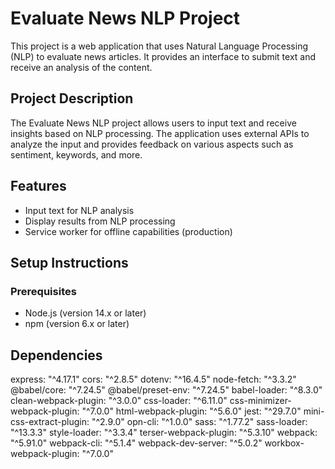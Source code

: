 # Evaluate News NLP Project

This project is a web application that uses Natural Language Processing (NLP) to evaluate news articles. It provides an interface to submit text and receive an analysis of the content.

## Project Description

The Evaluate News NLP project allows users to input text and receive insights based on NLP processing. The application uses external APIs to analyze the input and provides feedback on various aspects such as sentiment, keywords, and more.

## Features

- Input text for NLP analysis
- Display results from NLP processing
- Service worker for offline capabilities (production)

## Setup Instructions

### Prerequisites

- Node.js (version 14.x or later)
- npm (version 6.x or later)

## Dependencies
express: "^4.17.1"
cors: "^2.8.5"
dotenv: "^16.4.5"
node-fetch: "^3.3.2"
@babel/core: "^7.24.5"
@babel/preset-env: "^7.24.5"
babel-loader: "^8.3.0"
clean-webpack-plugin: "^3.0.0"
css-loader: "^6.11.0"
css-minimizer-webpack-plugin: "^7.0.0"
html-webpack-plugin: "^5.6.0"
jest: "^29.7.0"
mini-css-extract-plugin: "^2.9.0"
opn-cli: "^1.0.0"
sass: "^1.77.2"
sass-loader: "^13.3.3"
style-loader: "^3.3.4"
terser-webpack-plugin: "^5.3.10"
webpack: "^5.91.0"
webpack-cli: "^5.1.4"
webpack-dev-server: "^5.0.2"
workbox-webpack-plugin: "^7.0.0"

